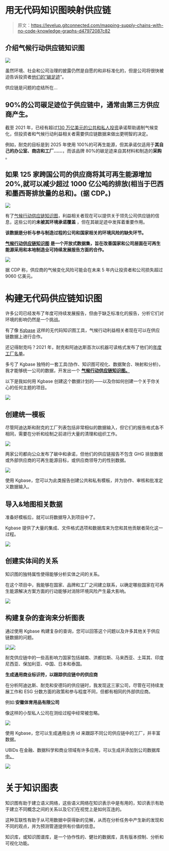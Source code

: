 # 用无代码知识图映射供应链

> 原文：<https://levelup.gitconnected.com/mapping-supply-chains-with-no-code-knowledge-graphs-d47972087c82>

## **介绍气候行动供应链知识图**

![](img/ead10cb02adc0c35139da46716576d48.png)

虽然环境、社会和公司治理的披露仍然是自愿的和非标准化的，但是公司将很快被迫告诉投资者[他们的“碳足迹](https://fortune.com/2021/07/28/sec-chair-public-companies-disclose-carbon-footprints/)”。

供应链是问题的症结所在…

## 90%的公司碳足迹位于供应链中，通常由第三方供应商产生。

截至 2021 年，已经有超过[130 万亿美元的公共和私人投资](https://fortune.com/2021/11/03/net-zero-finance-coalition-cop26-mark-carney/)承诺帮助遏制气候变化，但投资者和气候行动利益相关者需要供应链数据来做出更明智的决定。

例如，耐克的目标是到 2025 年使用 100%的可再生能源，但其承诺仅适用于**其自己的办公室、商店和工厂……**，而该品牌 80%的碳足迹来自其材料和制造的**采购** 。

## 如果 125 家跨国公司的供应商将其可再生能源增加 20%,就可以减少超过 1000 亿公吨的排放(相当于巴西和墨西哥排放量的总和)。(据 CDP。)

![](img/aec013bcdf5ed0e3aa1d4db0c053a05e.png)

有了[气候行动供应链知识图](https://www.kgbase.com/data/mlopata/open-supply-chain-knowledge-graph-for-climate-action/ctx-MsflvzcY4zLCePmhl88/overview)，利益相关者现在可以提供关于领先公司供应链的信息，这些公司的****未被其环境承诺覆盖**** ，但在其碳足迹中发挥着重要作用。

**该数据是分析与参与制造过程的公司和国家相关的环境风险的缺失环节。**

[**气候行动供应链知识图**](https://www.kgbase.com/data/mlopata/open-supply-chain-knowledge-graph-for-climate-action/ctx-MsflvzcY4zLCePmhl88/overview) **是一个开放式数据集，旨在改善国家和公司层面在可再生能源采用和本地制造业可持续发展报告方面的合作。**

![](img/1976a74a5b2c77da346bc525e12ac30d.png)

据 CDP 称，供应商的气候变化风险可能会在未来 5 年内让投资者和公司损失超过 9060 亿美元。

# **构建无代码供应链知识图**

许多公司已经发布了年度可持续发展报告，但由于缺乏标准化的报告，分析它们对环境的影响仍然是一个挑战。

有了像 [Kgbase](http://www.kgbase.com/) 这样的无代码知识图工具，气候行动利益相关者现在可以在供应链数据上进行合作。

还记得耐克吗？2021 年，耐克和阿迪达斯首次以机器可读格式发布了他们的[年度工厂名单](https://www.adidas-group.com/en/sustainability/managing-sustainability/human-rights/supply-chain-structure/)。

多亏了 Kgbase 独特的一套工具(协作、知识图可视化、数据聚合、映射和分析)，我才能够统一公司的数据，开发出一个 [**气候行动供应链知识图。**](https://www.kgbase.com/data/mlopata/open-supply-chain-knowledge-graph-for-climate-action/ctx-MsflvzcY4zLCePmhl88/overview)

以下是我如何用 Kgbase 创建这个数据计划的——以及你如何创建一个关于你关心的任何主题的项目。

![](img/6b1ed516f2c6d1c3eec63673379ec683.png)

## **创建统一模板**

尽管阿迪达斯和耐克的工厂列表包括非常相似的数据输入，但它们的报告格式各不相同，需要在分析和绘制之前进行大量的清理和组织工作。

![](img/f06116c4751592888d825a630d9a8a78.png)

两家公司都向公众发布了碳中和承诺，但他们的供应链报告不包含 GHG 排放数据或外部供应商的可再生能源目标，或供应商领导力的性别数据。

![](img/9817aac2932135c1dc1939da625fb4ed.png)

使用 Kgbase，您可以为此类报告创建公共和私有模板，并为协作、审核和批准定义数据输入。

## **导入&地图相关数据**

准备好模板后，就可以将数据导入到项目中了。

Kgbase 提供了大量的集成、文件格式选项和数据库来为您和其他贡献者简化这一过程。

![](img/e13c92c2c5a58b2bb5f464b92f2c623b.png)

## **创建实体间的关系**

知识图的独特属性使得能够分析实体之间的关系。

在这个项目中，我能够在国家、品牌和工厂之间建立联系，以确定哪些国家在可再生能源解决方案方面的行动能够对消除环境风险产生最大影响。

![](img/6b2306a544d6e5e752f630eb18bd09c6.png)

## **构建复杂的查询来分析图表**

通过使用 Kgbase 构建复杂的查询，您可以回答这个问题以及许多其他关于供应链数据的问题。

![](img/279775fcbaaac32f1493c1a5e9a9f3f2.png)![](img/6e4124dc09526bc69b2ff457c6d80b27.png)

耐克供应链中的一些高影响力国家包括越南、洪都拉斯、马来西亚、土耳其、印度尼西亚、保加利亚、中国、日本和泰国。

**生成通用商业标识符，以跟踪供应链中的供应商**

在分析阿迪达斯、耐克和安德玛的供应链时，我发现这三家公司，尽管在可持续发展工作和 ESG 分数方面的政策和参与程度不同，但都有相同的外部供应商。

例如:**安徽体育用品有限公司**

像这样的小型私人公司在测绘过程中经常被忽略。

![](img/98aa0cb0c035e4cfb78ec8e0b96917c9.png)

使用 Kgbase，您可以生成通用业务 id 来跟踪不同公司供应链中的工厂，并丰富数据。

UBIDs 在金融、数据科学和商业领域有许多应用，可以生成并添加到公司数据库[中。](https://ubid.kgbase.com/)

![](img/34c47cce786a41b2be225da67548a41f.png)

# 关于知识图表

知识图有助于建立语义网络，这些语义网络在知识表示中是有用的，知识表示有助于建立不同概念之间的关系以及它们在视觉上是如何互连的。

这种互联性有助于从可用数据中获得新的见解，从而在分析任务中产生新的发现和不同的观点，并为预测管道提供有价值的信息。

知识库，或知识图谱库，是一个协作性的、健壮的数据库，具有版本控制、分析和可视化功能。